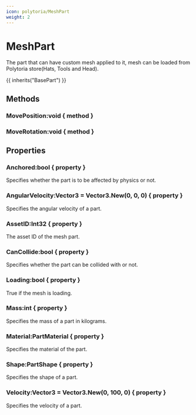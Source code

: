 ```yaml
---
icon: polytoria/MeshPart
weight: 2
---
```


# MeshPart

The part that can have custom mesh applied to it, mesh can be loaded from Polytoria store(Hats, Tools and Head).

{{ inherits("BasePart") }}

## Methods

### MovePosition:void { method }

### MoveRotation:void { method }

## Properties

### Anchored:bool { property }

Specifies whether the part is to be affected by physics or not.

### AngularVelocity:Vector3 = Vector3.New(0, 0, 0) { property }

Specifies the angular velocity of a part.

### AssetID:Int32 { property }

The asset ID of the mesh part.

### CanCollide:bool { property }

Specifies whether the part can be collided with or not.

### Loading:bool { property }

True if the mesh is loading.

### Mass:int { property }

Specifies the mass of a part in kilograms.

### Material:PartMaterial { property }

Specifies the material of the part.

### Shape:PartShape { property }

Specifies the shape of a part.

### Velocity:Vector3 = Vector3.New(0, 100, 0) { property }

Specifies the velocity of a part.
